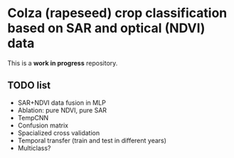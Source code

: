 # Colza (rapeseed) crop classification based on SAR and optical (NDVI) data

This is a **work in progress** repository.

## TODO list
- SAR+NDVI data fusion in MLP
- Ablation: pure NDVI, pure SAR
- TempCNN
- Confusion matrix
- Spacialized cross validation
- Temporal transfer (train and test in different years)
- Multiclass?
